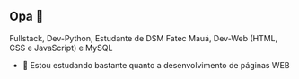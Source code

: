 ## Opa 👋

Fullstack, Dev-Python, Estudante de DSM Fatec Mauá, Dev-Web (HTML, CSS e JavaScript) e MySQL


- 🌱 Estou estudando bastante quanto a desenvolvimento de páginas WEB


